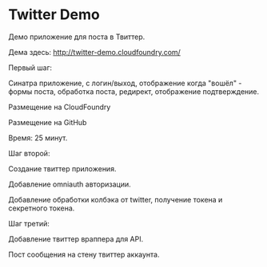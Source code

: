 Twitter Demo
============

Демо приложение для поста в Твиттер.

Дема здесь: http://twitter-demo.cloudfoundry.com/

Первый шаг:

Синатра приложение, с логин/выход, отображение когда "вошёл" - формы поста,
обработка поста, редирект, отображение подтверждение.

Размещение на CloudFoundry

Размещение на GitHub

Время: 25 минут.


Шаг второй:

Создание твиттер приложения.

Добавление omniauth авторизации.

Добавление обработки колбэка от twitter, получение токена и секретного токена.



Шаг третий:

Добавление твиттер враппера для API.

Пост сообщения на стену твиттер аккаунта.

